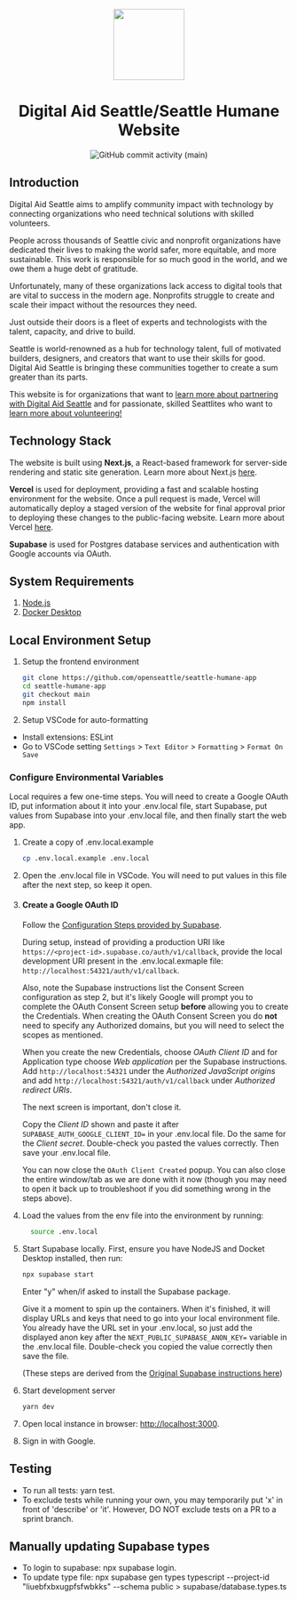 <p align='center'>
    <a href='https://www.digitalaidseattle.org'>
        <img src='https://avatars.githubusercontent.com/u/3466034?s=200&v=4' height='128'>
    </a>
    <h1 align='center'>Digital Aid Seattle/Seattle Humane Website</h1>
</p>
<p align='center'>
    <img alt="GitHub commit activity (main)" src="https://img.shields.io/github/commit-activity/m/openseattle/open-seattle-website/main">
</p>

## Introduction

Digital Aid Seattle aims to amplify community impact with technology by connecting organizations who need technical solutions with skilled volunteers.

People across thousands of Seattle civic and nonprofit organizations have dedicated their lives to making the world safer, more equitable, and more sustainable. This work is responsible for so much good in the world, and we owe them a huge debt of gratitude.

Unfortunately, many of these organizations lack access to digital tools that are vital to success in the modern age. Nonprofits struggle to create and scale their impact without the resources they need.

Just outside their doors is a fleet of experts and technologists with the talent, capacity, and drive to build.

Seattle is world-renowned as a hub for technology talent, full of motivated builders, designers, and creators that want to use their skills for good. Digital Aid Seattle is bringing these communities together to create a sum greater than its parts.

This website is for organizations that want to [learn more about partnering with Digital Aid Seattle](https://www.digitalaidseattle.org/partner) and for passionate, skilled Seattlites who want to [learn more about volunteering!](https://www.digitalaidseattle.org/volunteer)

## Technology Stack

The website is built using **Next.js**, a React-based framework for server-side rendering and static site generation. Learn more about Next.js [here](https://nextjs.org/docs/getting-started).

**Vercel** is used for deployment, providing a fast and scalable hosting environment for the website. Once a pull request is made, Vercel will automatically deploy a staged version of the website for final approval prior to deploying these changes to the public-facing website. Learn more about Vercel [here](https://vercel.com/docs).

**Supabase** is used for Postgres database services and authentication with Google accounts via OAuth. 


## System Requirements

1. [Node.js](https://nodejs.org/en/)
2. [Docker Desktop](https://www.docker.com/products/docker-desktop/)

## Local Environment Setup

1. Setup the frontend environment

   ```bash
   git clone https://github.com/openseattle/seattle-humane-app
   cd seattle-humane-app
   git checkout main
   npm install
   ```

2. Setup VSCode for auto-formatting

- Install extensions: ESLint
- Go to VSCode setting `Settings` > `Text Editor` > `Formatting` > `Format On Save`

### Configure Environmental Variables
Local requires a few one-time steps. You will need to create a Google OAuth ID, put information about it into your .env.local file, start Supabase, put values from Supabase into your .env.local file, and then finally start the web app.

1. Create a copy of .env.local.example

   ```bash
   cp .env.local.example .env.local
   ```
1. Open the .env.local file in VSCode. You will need to put values in this file after the next step, so keep it open.
1. #### Create a Google OAuth ID
    Follow the [Configuration Steps provided by Supabase](https://supabase.com/docs/guides/auth/social-login/auth-google#configuration-web). 
    
    During setup, instead of providing a production URI like `https://<project-id>.supabase.co/auth/v1/callback`, provide the local development URI present in the .env.local.exmaple file: `http://localhost:54321/auth/v1/callback`.

    Also, note the Supabase instructions list the Consent Screen configuration as step 2, but it's likely Google will prompt you to complete the OAuth Consent Screen setup **before** allowing you to create the Credentials. When creating the OAuth Consent Screen you do **not** need to specify any Authorized domains, but you will need to select the scopes as mentioned.

    When you create the new Credentials, choose *OAuth Client ID* and for Application type choose *Web application* per the Supabase instructions. Add `http://localhost:54321` under the *Authorized JavaScript origins* and add `http://localhost:54321/auth/v1/callback` under *Authorized redirect URIs*.

    The next screen is important, don't close it. 
    
    Copy the *Client ID* shown and paste it after `SUPABASE_AUTH_GOOGLE_CLIENT_ID=` in your .env.local file.
    Do the same for the *Client secret*. Double-check you pasted the values correctly. Then save your .env.local file. 

    You can now close the `OAuth Client Created` popup. You can also close the entire window/tab as we are done with it now (though you may need to open it back up to troubleshoot if you did something wrong in the steps above). 

1. Load the values from the env file into the environment by running:
    ```bash
      source .env.local
    ```

1. Start Supabase locally. First, ensure you have NodeJS and Docket Desktop installed, then run: 
   ```bash 
   npx supabase start
   ```

    Enter "y" when/if asked to install the Supabase package.

    Give it a moment to spin up the containers. When it's finished, it will display URLs and keys that need to go into your local environment file. You already have the URL set in your .env.local, so just add the displayed anon key after the `NEXT_PUBLIC_SUPABASE_ANON_KEY=` variable in the .env.local file. Double-check you copied the value correctly then save the file.

    (These steps are derived from the [Original Supabase instructions here](https://supabase.com/docs/guides/cli/local-development#start-supabase-services))

1. Start development server
   ```bash
   yarn dev
   ```

1. Open local instance in browser: <http://localhost:3000>. 
1. Sign in with Google.

## Testing

- To run all tests: yarn test.
- To exclude tests while running your own, you may temporarily put 'x' in front of 'describe' or 'it'. However, DO NOT exclude tests on a PR to a sprint branch.

## Manually updating Supabase types

- To login to supabase: npx supabase login.
- To update type file: npx supabase gen types typescript --project-id "liuebfxbxugpfsfwbkks" --schema public > supabase/database.types.ts

